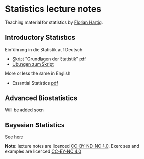 # Statistics lecture notes

Teaching material for statistics by [Florian Hartig](http://www.uni-regensburg.de/biologie-vorklinische-medizin/theoretische-oekologie/mitarbeiter/hartig/index.html). 

## Introductory Statistics 

Einführung in die Statistik auf Deutsch

* Skript "Grundlagen der Statistik" [pdf](https://www.dropbox.com/s/ow7ninhjy4zppf6/GrundlagenDerStatistik.pdf?dl=0)
* [Übungen zum Skript](https://github.com/florianhartig/Statistics/tree/master/Courses/BScBiostatistik)

More or less the same in English 

* Essential Statistics [pdf](https://www.dropbox.com/s/s38ge7pjgf55qs1/EssentialStatistics.pdf?dl=0)

## Advanced Biostatistics 

Will be added soon 

## Bayesian Statistics

See [here](https://github.com/florianhartig/LearningBayes) 


**Note**: lecture notes are licenced [CC-BY-ND-NC 4.0](https://creativecommons.org/licenses/by-nc-nd/4.0/). Exercises and examples are licenced [CC-BY-NC 4.0](https://creativecommons.org/licenses/by-nc/4.0/)
